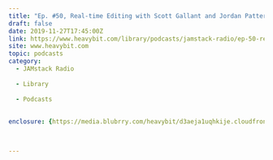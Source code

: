 ```yaml
---
title: "Ep. #50, Real-time Editing with Scott Gallant and Jordan Patterson of Forestry.io"
draft: false
date: 2019-11-27T17:45:00Z
link: https://www.heavybit.com/library/podcasts/jamstack-radio/ep-50-real-time-editing-with-scott-gallant-and-jordan-patterson-of-forestry-io/?utm_medium=RSS&utm_source=hune
site: www.heavybit.com
topic: podcasts
category:
  - JAMstack Radio
  
  - Library
  
  - Podcasts
  
  
enclosure: {https://media.blubrry.com/heavybit/d3aeja1uqhkije.cloudfront.net/podcasts/jamstack-radio/20191105-jamstack-radio-050.mp3 28316187 audio/mpeg}

 

---
```

